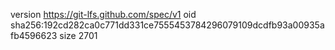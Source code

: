 version https://git-lfs.github.com/spec/v1
oid sha256:192cd282ca0c771dd331ce7555453784296079109dcdfb93a00935afb4596623
size 2701
